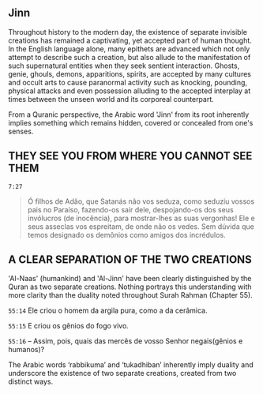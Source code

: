 ## Jinn

Throughout history to the modern day, the existence of separate invisible creations has remained a
captivating, yet accepted part of human thought. In the English language alone, many epithets are
advanced which not only attempt to describe such a creation, but also allude to the manifestation of
such supernatural entities when they seek sentient interaction. Ghosts, genie, ghouls, demons,
apparitions, spirits, are accepted by many cultures and occult arts to cause paranormal activity such
as knocking, pounding, physical attacks and even possession alluding to the accepted interplay at
times between the unseen world and its corporeal counterpart.

From a Quranic perspective, the Arabic word 'Jinn' from its root inherently implies something which
remains hidden, covered or concealed from one's senses.

## THEY SEE YOU FROM WHERE YOU CANNOT SEE THEM


`7:27`

> Ó filhos de Adão, que Satanás não vos seduza, como seduziu vossos pais no Paraíso, fazendo-os sair dele, despojando-os dos seus invólucros (de inocência), para mostrar-lhes as suas vergonhas! Ele e seus asseclas vos espreitam, de onde não os vedes. Sem dúvida que temos designado os demônios como amigos dos incrédulos.


## A CLEAR SEPARATION OF THE TWO CREATIONS

'Al-Naas' (humankind) and 'Al-Jinn' have been clearly distinguished by the Quran as two separate
creations. Nothing portrays this understanding with more clarity than the duality noted throughout
Surah Rahman (Chapter 55).

`55:14` Ele criou o homem da argila pura, como a da cerâmica.

`55:15` E criou os gênios do fogo vivo.

`55:16` – Assim, pois, quais das mercês de vosso Senhor negais(gênios e humanos)?

The Arabic words ‘rabbikuma’ and ‘tukadhiban’ inherently imply duality and underscore the
existence of two separate creations, created from two distinct ways.
